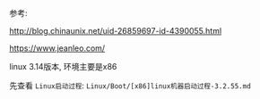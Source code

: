 参考: 

http://blog.chinaunix.net/uid-26859697-id-4390055.html

https://www.jeanleo.com/

linux 3.14版本, 环境主要是x86

先查看 `Linux启动过程`: `Linux/Boot/[x86]linux机器启动过程-3.2.55.md`